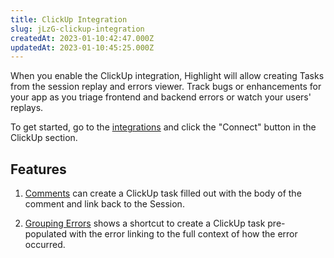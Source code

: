 ```yaml
---
title: ClickUp Integration
slug: jLzG-clickup-integration
createdAt: 2023-01-10:42:47.000Z
updatedAt: 2023-01-10:45:25.000Z
---
```


When you enable the ClickUp integration, Highlight will allow creating Tasks from the session replay and errors viewer. Track bugs or enhancements for your app as you triage frontend and backend errors or watch your users' replays.

To get started, go to the [integrations](https://app.highlight.run/integrations) and click the "Connect" button in the ClickUp section.

## Features

1.  [Comments](/product-features/comments) can create a ClickUp task filled out with the body of the comment and link back to the Session.

2.  [Grouping Errors](/error-monitoring/grouping-errors) shows a shortcut to create a ClickUp task pre-populated with the error linking to the full context of how the error occurred.

